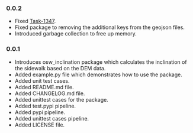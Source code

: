### 0.0.2
- Fixed [Task-1347](https://dev.azure.com/TDEI-UW/TDEI/_workitems/edit/1347/).
- Fixed package to removing the additional keys from the geojson files. 
- Introduced garbage collection to free up memory.


### 0.0.1
- Introduces osw_inclination package which calculates the inclination of the sidewalk based on the DEM data.
- Added example.py file which demonstrates how to use the package.
- Added unit test cases.
- Added README.md file.
- Added CHANGELOG.md file.
- Added unittest cases for the package.
- Added test.pypi pipeline.
- Added pypi pipeline.
- Added unittest cases pipeline.
- Added LICENSE file.
